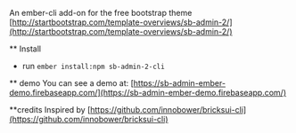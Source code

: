 An ember-cli add-on for the free bootstrap theme [http://startbootstrap.com/template-overviews/sb-admin-2/](http://startbootstrap.com/template-overviews/sb-admin-2/)

** Install
* run `ember install:npm sb-admin-2-cli`

** demo
You can see a demo at:
[https://sb-admin-ember-demo.firebaseapp.com/](https://sb-admin-ember-demo.firebaseapp.com/)

**credits
Inspired by [https://github.com/innobower/bricksui-cli](https://github.com/innobower/bricksui-cli)
